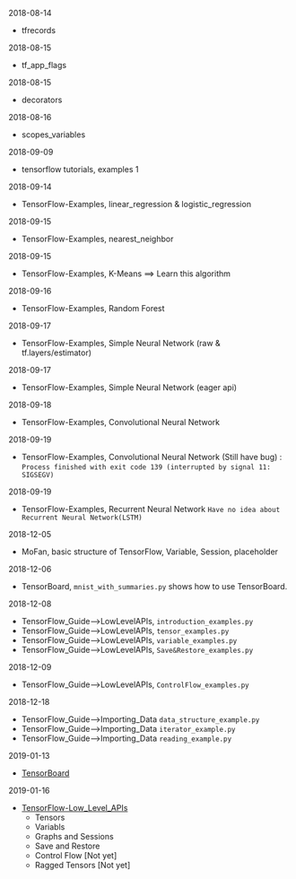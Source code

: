 2018-08-14 
* tfrecords

2018-08-15 
* tf_app_flags

2018-08-15 
* decorators

2018-08-16
* scopes_variables

2018-09-09 
* tensorflow tutorials, examples 1

2018-09-14
* TensorFlow-Examples, linear_regression & logistic_regression

2018-09-15
* TensorFlow-Examples, nearest_neighbor

2018-09-15
* TensorFlow-Examples, K-Means ==> Learn this algorithm

2018-09-16
* TensorFlow-Examples, Random Forest

2018-09-17
* TensorFlow-Examples, Simple Neural Network (raw & tf.layers/estimator)

2018-09-17
* TensorFlow-Examples, Simple Neural Network (eager api)

2018-09-18
* TensorFlow-Examples, Convolutional Neural Network

2018-09-19 
* TensorFlow-Examples, Convolutional Neural Network (Still have bug) :
`Process finished with exit code 139 (interrupted by signal 11: SIGSEGV)`

2018-09-19 
* TensorFlow-Examples, Recurrent Neural Network `Have no idea about Recurrent Neural Network(LSTM)`

2018-12-05 
* MoFan, basic structure of TensorFlow, Variable, Session, placeholder

2018-12-06  
* TensorBoard, `mnist_with_summaries.py` shows how to use TensorBoard.

2018-12-08
* TensorFlow_Guide-->LowLevelAPIs, `introduction_examples.py`  <br />
* TensorFlow_Guide-->LowLevelAPIs, `tensor_examples.py`        <br />
* TensorFlow_Guide-->LowLevelAPIs, `variable_examples.py`      <br />
* TensorFlow_Guide-->LowLevelAPIs, `Save&Restore_examples.py`  <br />

2018-12-09
* TensorFlow_Guide-->LowLevelAPIs, `ControlFlow_examples.py`    <br />

2018-12-18
* TensorFlow_Guide-->Importing_Data `data_structure_example.py` <br />
* TensorFlow_Guide-->Importing_Data `iterator_example.py`       <br />
* TensorFlow_Guide-->Importing_Data `reading_example.py`        <br />

2019-01-13
* [TensorBoard](https://www.tensorflow.org/guide/summaries_and_tensorboard)

2019-01-16
* [TensorFlow-Low_Level_APIs](https://www.tensorflow.org/guide/low_level_intro)
    - Tensors
    - Variabls
    - Graphs and Sessions
    - Save and Restore
    - Control Flow [Not yet]
    - Ragged Tensors [Not yet]
